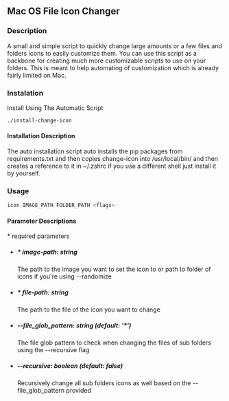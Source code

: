 ## Mac OS File Icon Changer
### Description
A small and simple script to quickly change large amounts or a few files and folders icons to easily customize them. You can use this script as a backbone for creating much more customizable scripts to use on your folders. This is meant to help automating of customization which is already fairly limited on Mac.

### Instalation
Install Using The Automatic Script
```bash
./install-change-icon
```

#### Installation Description
The auto installation script auto installs the pip packages from requirements.txt and then copies change-icon into /usr/local/bin/ and then creates a reference to it in ~/.zshrc if you use a different shell just install it by yourself.


### Usage
```bash
icon IMAGE_PATH FOLDER_PATH <flags>
```

#### Parameter Descriptions
\* required parameters
* ##### * image-path: string
    The path to the image you want to set the icon to or path to folder of icons if you're using --randomize
* ##### * file-path: string
    The path to the file of the icon you want to change
* ##### --file_glob_pattern: string (default: '*')
    The file glob pattern to check when changing the files of sub folders using the --recursive flag
* ##### --recursive: boolean (default: false)
    Recursively change all sub folders icons as well based on the --file_glob_pattern provided